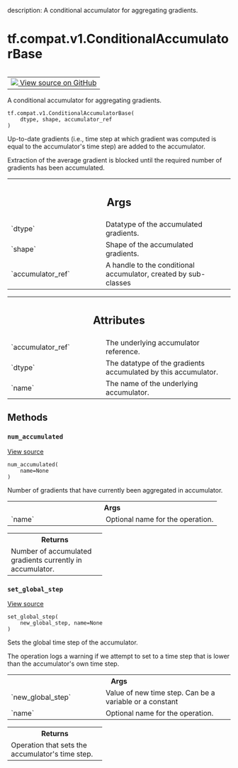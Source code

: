 description: A conditional accumulator for aggregating gradients.

<div itemscope itemtype="http://developers.google.com/ReferenceObject">
<meta itemprop="name" content="tf.compat.v1.ConditionalAccumulatorBase" />
<meta itemprop="path" content="Stable" />
<meta itemprop="property" content="__init__"/>
<meta itemprop="property" content="num_accumulated"/>
<meta itemprop="property" content="set_global_step"/>
</div>

# tf.compat.v1.ConditionalAccumulatorBase

<!-- Insert buttons and diff -->

<table class="tfo-notebook-buttons tfo-api nocontent" align="left">
<td>
  <a target="_blank" href="https://github.com/tensorflow/tensorflow/blob/r2.4/tensorflow/python/ops/data_flow_ops.py#L1240-L1316">
    <img src="https://www.tensorflow.org/images/GitHub-Mark-32px.png" />
    View source on GitHub
  </a>
</td>
</table>



A conditional accumulator for aggregating gradients.

<pre class="devsite-click-to-copy prettyprint lang-py tfo-signature-link">
<code>tf.compat.v1.ConditionalAccumulatorBase(
    dtype, shape, accumulator_ref
)
</code></pre>



<!-- Placeholder for "Used in" -->

Up-to-date gradients (i.e., time step at which gradient was computed is
equal to the accumulator's time step) are added to the accumulator.

Extraction of the average gradient is blocked until the required number of
gradients has been accumulated.

<!-- Tabular view -->
 <table class="responsive fixed orange">
<colgroup><col width="214px"><col></colgroup>
<tr><th colspan="2"><h2 class="add-link">Args</h2></th></tr>

<tr>
<td>
`dtype`
</td>
<td>
Datatype of the accumulated gradients.
</td>
</tr><tr>
<td>
`shape`
</td>
<td>
Shape of the accumulated gradients.
</td>
</tr><tr>
<td>
`accumulator_ref`
</td>
<td>
A handle to the conditional accumulator, created by sub-
classes
</td>
</tr>
</table>





<!-- Tabular view -->
 <table class="responsive fixed orange">
<colgroup><col width="214px"><col></colgroup>
<tr><th colspan="2"><h2 class="add-link">Attributes</h2></th></tr>

<tr>
<td>
`accumulator_ref`
</td>
<td>
The underlying accumulator reference.
</td>
</tr><tr>
<td>
`dtype`
</td>
<td>
The datatype of the gradients accumulated by this accumulator.
</td>
</tr><tr>
<td>
`name`
</td>
<td>
The name of the underlying accumulator.
</td>
</tr>
</table>



## Methods

<h3 id="num_accumulated"><code>num_accumulated</code></h3>

<a target="_blank" href="https://github.com/tensorflow/tensorflow/blob/r2.4/tensorflow/python/ops/data_flow_ops.py#L1285-L1298">View source</a>

<pre class="devsite-click-to-copy prettyprint lang-py tfo-signature-link">
<code>num_accumulated(
    name=None
)
</code></pre>

Number of gradients that have currently been aggregated in accumulator.


<!-- Tabular view -->
 <table class="responsive fixed orange">
<colgroup><col width="214px"><col></colgroup>
<tr><th colspan="2">Args</th></tr>

<tr>
<td>
`name`
</td>
<td>
Optional name for the operation.
</td>
</tr>
</table>



<!-- Tabular view -->
 <table class="responsive fixed orange">
<colgroup><col width="214px"><col></colgroup>
<tr><th colspan="2">Returns</th></tr>
<tr class="alt">
<td colspan="2">
Number of accumulated gradients currently in accumulator.
</td>
</tr>

</table>



<h3 id="set_global_step"><code>set_global_step</code></h3>

<a target="_blank" href="https://github.com/tensorflow/tensorflow/blob/r2.4/tensorflow/python/ops/data_flow_ops.py#L1300-L1316">View source</a>

<pre class="devsite-click-to-copy prettyprint lang-py tfo-signature-link">
<code>set_global_step(
    new_global_step, name=None
)
</code></pre>

Sets the global time step of the accumulator.

The operation logs a warning if we attempt to set to a time step that is
lower than the accumulator's own time step.

<!-- Tabular view -->
 <table class="responsive fixed orange">
<colgroup><col width="214px"><col></colgroup>
<tr><th colspan="2">Args</th></tr>

<tr>
<td>
`new_global_step`
</td>
<td>
Value of new time step. Can be a variable or a constant
</td>
</tr><tr>
<td>
`name`
</td>
<td>
Optional name for the operation.
</td>
</tr>
</table>



<!-- Tabular view -->
 <table class="responsive fixed orange">
<colgroup><col width="214px"><col></colgroup>
<tr><th colspan="2">Returns</th></tr>
<tr class="alt">
<td colspan="2">
Operation that sets the accumulator's time step.
</td>
</tr>

</table>





